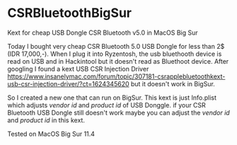 # CSRBluetoothBigSur
Kext for cheap USB Dongle CSR Bluetooth v5.0 in MacOS Big Sur

Today I bought very cheap CSR Bluetooth 5.0 USB Dongle for less than 2$ (IDR 17,000,-). When I plug it into Ryzentosh, the usb bluethooth device is read on USB and in Hackintool but it doesn't read as Bluethoot device. After googling I found a kext USB CSR Injection Driver https://www.insanelymac.com/forum/topic/307181-csrapplebluetoothkext-usb-csr-injection-driver/?ct=1624345620 but it doesn't work in BigSur.

So I created a new one that can run on BigSur. This kext is just Info.plist which adjusts *vendor id* and *product id* of USB Donggle. if your CSR Bluetooth USB Dongle still doesn't work maybe you can adjust the *vendor id* and *product id* in this kext.

Tested on MacOS Big Sur 11.4

